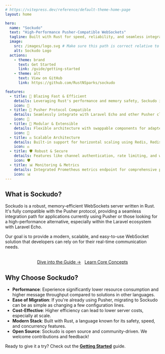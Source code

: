 ```yaml
---
# https://vitepress.dev/reference/default-theme-home-page
layout: home

hero:
  name: "Sockudo"
  text: "High-Performance Pusher-Compatible WebSockets"
  tagline: Built with Rust for speed, reliability, and seamless integration with your existing applications.
  image:
    src: /images/logo.svg # Make sure this path is correct relative to your `public` directory
    alt: Sockudo Logo
  actions:
    - theme: brand
      text: Get Started
      link: /guide/getting-started
    - theme: alt
      text: View on GitHub
      link: https://github.com/RustNSparks/sockudo

features:
  - title: 🚀 Blazing Fast & Efficient
    details: Leveraging Rust's performance and memory safety, Sockudo is designed for high-throughput and low-latency real-time communication.
    icon: 🚀
  - title: 🔌 Pusher Protocol Compatible
    details: Seamlessly integrate with Laravel Echo and other Pusher client libraries. Drop-in replacement for existing Pusher setups.
    icon: 🔌
  - title: 🧱 Modular & Extensible
    details: Flexible architecture with swappable components for adapters (Redis, NATS, Local), app management (Memory, MySQL, DynamoDB), and caching.
    icon: 🧱
  - title: ⚖️ Scalable Architecture
    details: Built-in support for horizontal scaling using Redis, Redis Cluster, or NATS adapters to handle growing user loads.
    icon: ⚖️
  - title: 🛡️ Robust & Secure
    details: Features like channel authentication, rate limiting, and webhook integrations to build secure and reliable real-time applications.
    icon: 🛡️
  - title: 📊 Monitoring & Metrics
    details: Integrated Prometheus metrics endpoint for comprehensive performance monitoring and operational insights.
    icon: 📊
---
```


## What is Sockudo?

Sockudo is a robust, memory-efficient WebSockets server written in Rust. It's fully compatible with the Pusher protocol, providing a seamless integration path for applications currently using Pusher or those looking for a high-performance alternative, especially within the Laravel ecosystem with Laravel Echo.

Our goal is to provide a modern, scalable, and easy-to-use WebSocket solution that developers can rely on for their real-time communication needs.

<div style="margin-top: 2rem; text-align: center;">
  <a href="/guide/getting-started" class="VPButton brand" style="margin-right: 0.5rem;">Dive into the Guide &rarr;</a>
  <a href="/concepts/architecture" class="VPButton alt">Learn Core Concepts</a>
</div>

## Why Choose Sockudo?

* **Performance**: Experience significantly lower resource consumption and higher message throughput compared to solutions in other languages.
* **Ease of Migration**: If you're already using Pusher, migrating to Sockudo can be as simple as changing a few configuration lines.
* **Cost-Effective**: Higher efficiency can lead to lower server costs, especially at scale.
* **Modern Stack**: Built with Rust, a language known for its safety, speed, and concurrency features.
* **Open Source**: Sockudo is open source and community-driven. We welcome contributions and feedback!

Ready to give it a try? Check out the [**Getting Started**](/guide/getting-started) guide.
